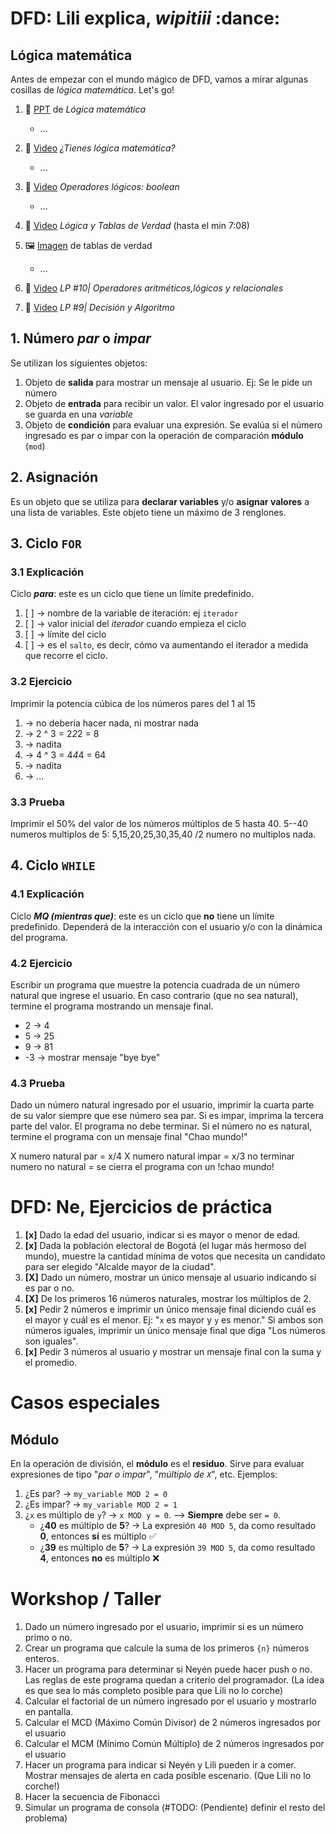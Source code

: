 # DFD: Lili explica, _wipitiii_ :dance:

## Lógica matemática
Antes de empezar con el mundo mágico de DFD, vamos a mirar algunas cosillas de _lógica matemática_. Let's go!


1. :scroll: [PPT](https://es.slideshare.net/soy_docente_web/lgica-matemticas#2) de _Lógica matemática_
    + ...
1. :movie_camera: [Video](https://www.youtube.com/watch?v=kp7AgE94aCY&ab_channel=Derivando) _¿Tienes lógica matemática?_
    + ...

1. :movie_camera: [Video](https://www.youtube.com/watch?v=bCBhC0yJY6M&ab_channel=GCBA) _Operadores lógicos: boolean_
    + ... 

1. :movie_camera: [Video](https://www.youtube.com/watch?v=G53Da_gzsx0&ab_channel=UnboxingPhilosophy) _Lógica y Tablas de Verdad_ (hasta el min 7:08)
1. :framed_picture: [Imagen](https://logicautem.wordpress.com/2016/03/05/tablas-de-verdad/) de tablas de verdad
    + ... 

1. :movie_camera: [Video](https://www.youtube.com/watch?v=hnH_IrQ2bjE&ab_channel=CodigoCompilado) _LP #10| Operadores aritméticos,lógicos y relacionales_
1. :movie_camera: [Video](https://www.youtube.com/watch?v=Y9J1mxbxI0A&list=PLs1sXiNvW4Oz_M029tfkT2GGUYFqWggJ9&index=9&ab_channel=CodigoCompilado) _LP #9| Decisión y Algoritmo_



## 1. Número _par_ o _impar_
Se utilizan los siguientes objetos:
1. Objeto de **salida** para mostrar un mensaje al usuario. Ej: Se le pide un número
2. Objeto de **entrada** para recibir un valor. El valor ingresado por el usuario se guarda en una _variable_
2. Objeto de **condición** para evaluar una expresión. Se evalúa si el número ingresado es par o impar con la operación de comparación **módulo** (`mod`)

## 2. Asignación
Es un objeto que se utiliza para **declarar variables** y/o **asignar valores** a una lista de variables. Este objeto tiene un máximo de 3 renglones.

## 3. Ciclo `FOR`

### 3.1 Explicación
Ciclo **_para_**: este es un ciclo que tiene un límite predefinido.
1. [ ] -> nombre de la variable de iteración: ej `iterador`
2. [ ] -> valor inicial del _iterador_ cuando empieza el ciclo
3. [ ] -> límite del ciclo
4. [ ] -> es el `salto`, es decir, cómo va aumentando el iterador a medida que recorre el ciclo.

### 3.2 Ejercicio
Imprimir la potencia cúbica de los números pares del 1 al 15

1. -> no debería hacer nada, ni mostrar nada
2. -> 2 ^ 3 = 2*2*2 = 8
3. -> nadita
4. -> 4 ^ 3 = 4*4*4 = 64
5. -> nadita
6. -> ...

### 3.3 Prueba
Imprimir el 50% del valor de los números múltiplos de 5 hasta 40.
5--40
numeros multiplos de 5: 5,15,20,25,30,35,40 /2
numero no multiplos nada.

## 4. Ciclo `WHILE`
### 4.1 Explicación
Ciclo **_MQ (mientras que)_**: este es un ciclo que **no** tiene un límite predefinido. Dependerá de la interacción con el usuario y/o con la dinámica del programa.

### 4.2 Ejercicio
Escribir un programa que muestre la potencia cuadrada de un número natural que ingrese el usuario. En caso contrario (que no sea natural), termine el programa mostrando un mensaje final.
- 2 -> 4
- 5 -> 25
- 9 -> 81
- -3 -> mostrar mensaje "bye bye"

### 4.3 Prueba
Dado un número natural ingresado por el usuario, imprimir la cuarta parte de su valor siempre que ese número sea par. Si es impar, imprima la tercera parte del valor. El programa no debe terminar.
Si el número no es natural, termine el programa con un mensaje final "Chao mundo!"

<div>
    X numero natural par = x/4
    X numero natural impar = x/3
    no terminar 
<div>
<div>
    numero no natural = se cierra el programa con un !chao mundo!
<br>



# DFD: Ne, Ejercicios de práctica 
1. **[x]** Dado la edad del usuario, indicar si es mayor o menor de edad.
1. **[x]** Dada la población electoral de Bogotá (el lugar más hermoso del mundo), muestre la cantidad mínima de votos que necesita un candidato para ser elegido "Alcalde mayor de la ciudad".
1. **[X]** Dado un número, mostrar un único mensaje al usuario indicando si es par o no.
1. **[X]** De los primeros 16 números naturales, mostrar los múltiplos de 2.
1. **[x]** Pedir 2 números e imprimir un único mensaje final diciendo cuál es el mayor y cuál es el menor. Ej: "`x` es mayor y `y` es menor." Si ambos son números iguales, imprimir un único mensaje final que diga "Los números son iguales".
1. **[x]** Pedir 3 números al usuario y mostrar un mensaje final con la suma y el promedio.


# Casos especiales
## Módulo
En la operación de división, el **módulo** es el **residuo**. Sirve para evaluar expresiones de tipo "_par o impar_", "_múltiplo de `X`_", etc. Ejemplos:
1. ¿Es par? -> `my_variable MOD 2 = 0`
1. ¿Es impar? -> `my_variable MOD 2 = 1`
1. ¿`x` es múltiplo de `y`? -> `x MOD y = 0`. --> **Siempre** debe ser `= 0`.
    - ¿**40** es múltiplo de **5**? -> La expresión `40 MOD 5`, da como resultado **0**, entonces **sí** es múltiplo :white_check_mark:
    - ¿**39** es múltiplo de **5**? -> La expresión `39 MOD 5`, da como resultado **4**, entonces **no** es múltiplo :x:


# Workshop / Taller

1. Dado un número ingresado por el usuario, imprimir si es un número primo o no.
1. Crear un programa que calcule la suma de los primeros `{n}` números enteros.
1. Hacer un programa para determinar si Neyén puede hacer push o no. Las reglas de este programa quedan a criterio del programador. (La idea es que sea lo más completo posible para que Lili no lo corche)
1. Calcular el factorial de un número ingresado por el usuario y mostrarlo en pantalla.
1. Calcular el MCD (Máximo Común Divisor) de 2 números ingresados por el usuario
1. Calcular el MCM (Mínimo Común Múltiplo) de 2 números ingresados por el usuario
1. Hacer un programa para indicar si Neyén y Lili pueden ir a comer. Mostrar mensajes de alerta en cada posible escenario. (Que Lili no lo corche!)
1. Hacer la secuencia de Fibonacci
1. Simular un programa de consola (#TODO: (Pendiente) definir el resto del problema)
